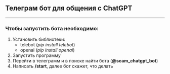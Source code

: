 ## Телеграм бот для общения с ChatGPT
______
### Чтобы запустить бота необходимо:
1. Установить библиотеки:
   - telebot (*pip install telebot*)
   - openai (*pip install openai*)
2. Запустить программу
3. Перейти в телеграмм и в поиске найти бота (**@scam_chatgpt_bot**)
4. Написать **/start**, далее бот скажет, что делать
